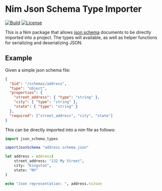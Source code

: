 # Nim Json Schema Type Importer

[![Build](https://github.com/Nycto/NimJsonSchemaTypes/actions/workflows/build.yml/badge.svg)](https://github.com/Nycto/NimJsonSchemaTypes/actions/workflows/build.yml)
[![License](https://img.shields.io/badge/License-MIT-blue.svg)](https://github.com/Nycto/NimJsonSchemaTypes/blob/main/LICENSE)

This is a Nim package that allows [json schema](https://json-schema.org) documents to be directly
imported into a project. The types will available, as well as helper functions for serializing
and deserializing JSON.

## Example

Given a simple json schema file:

```json
{
  "$id": "/schemas/address",
  "type": "object",
  "properties": {
    "street_address": { "type": "string" },
    "city": { "type": "string" },
    "state": { "type": "string" }
  },
  "required": ["street_address", "city", "state"]
}
```

This can be directly imported into a nim file as follows:

```nim
import json_schema_types

importJsonSchema "address.schema.json"

let address = Address(
    street_address: "132 My Street",
    city: "Kingston",
    state: "NY"
)

echo "Json representation: ", address.toJson
```
